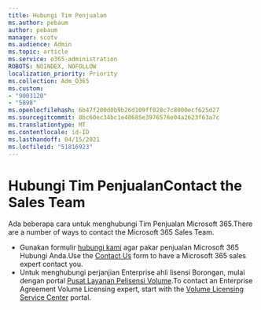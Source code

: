 ```yaml
---
title: Hubungi Tim Penjualan
ms.author: pebaum
author: pebaum
manager: scotv
ms.audience: Admin
ms.topic: article
ms.service: o365-administration
ROBOTS: NOINDEX, NOFOLLOW
localization_priority: Priority
ms.collection: Adm_O365
ms.custom:
- "9003120"
- "5898"
ms.openlocfilehash: 6b47f200d0b9b26d109ff028c7c8000ecf625d27
ms.sourcegitcommit: 8bc60ec34bc1e40685e3976576e04a2623f63a7c
ms.translationtype: MT
ms.contentlocale: id-ID
ms.lasthandoff: 04/15/2021
ms.locfileid: "51816923"
---
```

# <a name="contact-the-sales-team"></a><span data-ttu-id="46400-102">Hubungi Tim Penjualan</span><span class="sxs-lookup"><span data-stu-id="46400-102">Contact the Sales Team</span></span>

<span data-ttu-id="46400-103">Ada beberapa cara untuk menghubungi Tim Penjualan Microsoft 365.</span><span class="sxs-lookup"><span data-stu-id="46400-103">There are a number of ways to contact the Microsoft 365 Sales Team.</span></span>

- <span data-ttu-id="46400-104">Gunakan formulir [hubungi kami](https://go.microsoft.com/fwlink/p/?LinkId=518644&clcid=0x0409)  agar pakar penjualan Microsoft 365 Hubungi Anda.</span><span class="sxs-lookup"><span data-stu-id="46400-104">Use the  [Contact Us](https://go.microsoft.com/fwlink/p/?LinkId=518644&clcid=0x0409)  form to have a Microsoft 365 sales expert contact you.</span></span>
- <span data-ttu-id="46400-105">Untuk menghubungi perjanjian Enterprise ahli lisensi Borongan, mulai dengan portal [Pusat Layanan Pelisensi Volume](https://go.microsoft.com/fwlink/p/?LinkId=329762).</span><span class="sxs-lookup"><span data-stu-id="46400-105">To contact an Enterprise Agreement Volume Licensing expert, start with the  [Volume Licensing Service Center](https://go.microsoft.com/fwlink/p/?LinkId=329762) portal.</span></span>
